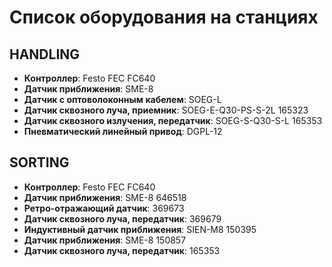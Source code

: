 # Список оборудования на станциях

## HANDLING
- **Контроллер**: Festo FEC FC640  
- **Датчик приближения**: SME-8
- **Датчик с оптоволоконным кабелем**: SOEG-L
- **Датчик сквозного луча, приемник**: SOEG-E-Q30-PS-S-2L 165323
- **Датчик сквозного излучения, передатчик**: SOEG-S-Q30-S-L 165353  
- **Пневматический линейный привод**: DGPL-12

## SORTING
- **Контроллер**: Festo FEC FC640  
- **Датчик приближения**: SME-8 646518  
- **Ретро-отражающий датчик**: 369673  
- **Датчик сквозного луча, передатчик**: 369679  
- **Индуктивный датчик приближения**: SIEN-M8 150395  
- **Датчик приближения**: SME-8 150857  
- **Датчик сквозного луча, передатчик**: 165353  
